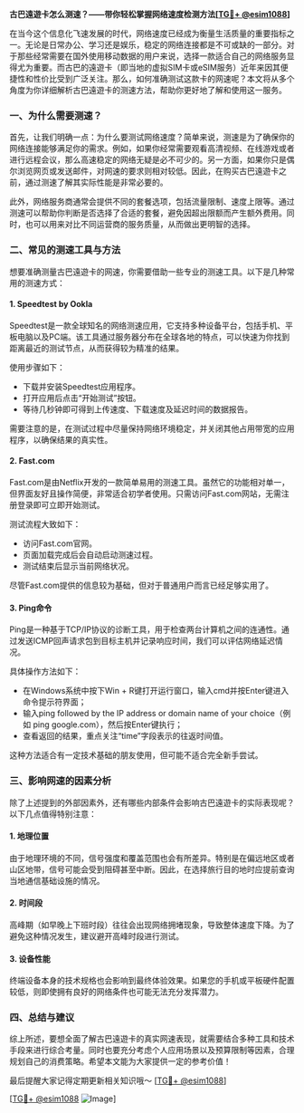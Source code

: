 **古巴遠遊卡怎么测速？——带你轻松掌握网络速度检测方法[[TG💪+ @esim1088](https://t.me/s/esim1088)]**

在当今这个信息化飞速发展的时代，网络速度已经成为衡量生活质量的重要指标之一。无论是日常办公、学习还是娱乐，稳定的网络连接都是不可或缺的一部分。对于那些经常需要在国外使用移动数据的用户来说，选择一款适合自己的网络服务显得尤为重要。而古巴的遠遊卡（即当地的虚拟SIM卡或eSIM服务）近年来因其便捷性和性价比受到广泛关注。那么，如何准确测试这款卡的网速呢？本文将从多个角度为你详细解析古巴遠遊卡的测速方法，帮助你更好地了解和使用这一服务。

### 一、为什么需要测速？

首先，让我们明确一点：为什么要测试网络速度？简单来说，测速是为了确保你的网络连接能够满足你的需求。例如，如果你经常需要观看高清视频、在线游戏或者进行远程会议，那么高速稳定的网络无疑是必不可少的。另一方面，如果你只是偶尔浏览网页或发送邮件，对网速的要求则相对较低。因此，在购买古巴遠遊卡之前，通过测速了解其实际性能是非常必要的。

此外，网络服务商通常会提供不同的套餐选项，包括流量限制、速度上限等。通过测速可以帮助你判断是否选择了合适的套餐，避免因超出限额而产生额外费用。同时，也可以用来对比不同运营商的服务质量，从而做出更明智的选择。

### 二、常见的测速工具与方法

想要准确测量古巴遠遊卡的网速，你需要借助一些专业的测速工具。以下是几种常用的测速方式：

#### 1. Speedtest by Ookla

Speedtest是一款全球知名的网络测速应用，它支持多种设备平台，包括手机、平板电脑以及PC端。该工具通过服务器分布在全球各地的特点，可以快速为你找到距离最近的测试节点，从而获得较为精准的结果。

使用步骤如下：
- 下载并安装Speedtest应用程序。
- 打开应用后点击“开始测试”按钮。
- 等待几秒钟即可得到上传速度、下载速度及延迟时间的数据报告。

需要注意的是，在测试过程中尽量保持网络环境稳定，并关闭其他占用带宽的应用程序，以确保结果的真实性。

#### 2. Fast.com

Fast.com是由Netflix开发的一款简单易用的测速工具。虽然它的功能相对单一，但界面友好且操作简便，非常适合初学者使用。只需访问Fast.com网站，无需注册登录即可立即开始测试。

测试流程大致如下：
- 访问Fast.com官网。
- 页面加载完成后会自动启动测速过程。
- 测试结束后显示当前网络状况。

尽管Fast.com提供的信息较为基础，但对于普通用户而言已经足够实用了。

#### 3. Ping命令

Ping是一种基于TCP/IP协议的诊断工具，用于检查两台计算机之间的连通性。通过发送ICMP回声请求包到目标主机并记录响应时间，我们可以评估网络延迟情况。

具体操作方法如下：
- 在Windows系统中按下Win + R键打开运行窗口，输入cmd并按Enter键进入命令提示符界面；
- 输入ping followed by the IP address or domain name of your choice（例如 ping google.com），然后按Enter键执行；
- 查看返回的结果，重点关注“time”字段表示的往返时间值。

这种方法适合有一定技术基础的朋友使用，但可能不适合完全新手尝试。

### 三、影响网速的因素分析

除了上述提到的外部因素外，还有哪些内部条件会影响古巴遠遊卡的实际表现呢？以下几点值得特别注意：

#### 1. 地理位置

由于地理环境的不同，信号强度和覆盖范围也会有所差异。特别是在偏远地区或者山区地带，信号可能会受到阻碍甚至中断。因此，在选择旅行目的地时应提前查询当地通信基础设施的情况。

#### 2. 时间段

高峰期（如早晚上下班时段）往往会出现网络拥堵现象，导致整体速度下降。为了避免这种情况发生，建议避开高峰时段进行测试。

#### 3. 设备性能

终端设备本身的技术规格也会影响到最终体验效果。如果您的手机或平板硬件配置较低，则即使拥有良好的网络条件也可能无法充分发挥潜力。

### 四、总结与建议

综上所述，要想全面了解古巴遠遊卡的真实网速表现，就需要结合多种工具和技术手段来进行综合考量。同时也要充分考虑个人应用场景以及预算限制等因素，合理规划自己的消费策略。希望本文能为大家提供一定的参考价值！

最后提醒大家记得定期更新相关知识哦～ [[TG💪+ @esim1088](https://t.me/s/esim1088)] 

[[TG💪+ @esim1088](https://t.me/s/esim1088) ![Image](https://i.postimg.cc/4NQfJmqS/Snipaste-2025-05-13-00-14-12.png)]